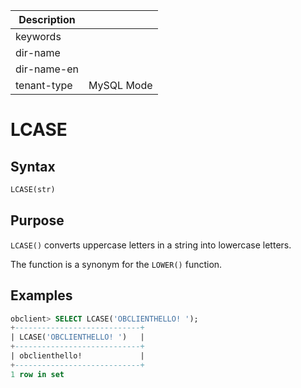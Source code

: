 | Description   |                 |
|---------------|-----------------|
| keywords      |                 |
| dir-name      |                 |
| dir-name-en   |                 |
| tenant-type   | MySQL Mode      |

# LCASE

## Syntax

```sql
LCASE(str)
```

## Purpose

`LCASE()` converts uppercase letters in a string into lowercase letters.

The function is a synonym for the `LOWER()` function.

## Examples

```sql
obclient> SELECT LCASE('OBCLIENTHELLO! ');
+----------------------------+
| LCASE('OBCLIENTHELLO! ')   |
+----------------------------+
| obclienthello!             |
+----------------------------+
1 row in set
```
